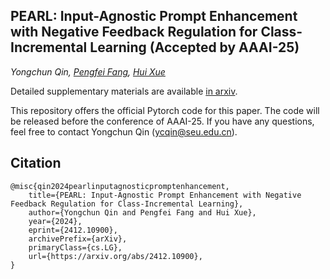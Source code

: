 ## PEARL: Input-Agnostic Prompt Enhancement with Negative Feedback Regulation for Class-Incremental Learning (Accepted by AAAI-25)

*Yongchun Qin, [Pengfei Fang](https://fpfcjdsg.github.io/), [Hui Xue](http://palm.seu.edu.cn/hxue/)*

Detailed supplementary materials are available [in arxiv](https://arxiv.org/abs/2412.10900).

This repository offers the official Pytorch code for this paper. The code will be released before the conference of AAAI-25.
If you have any questions, feel free to contact Yongchun Qin (ycqin@seu.edu.cn).


## Citation

  ```
@misc{qin2024pearlinputagnosticpromptenhancement,
      title={PEARL: Input-Agnostic Prompt Enhancement with Negative Feedback Regulation for Class-Incremental Learning}, 
      author={Yongchun Qin and Pengfei Fang and Hui Xue},
      year={2024},
      eprint={2412.10900},
      archivePrefix={arXiv},
      primaryClass={cs.LG},
      url={https://arxiv.org/abs/2412.10900}, 
}
  ```

